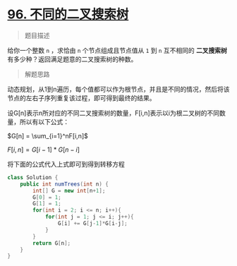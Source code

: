 # [96. 不同的二叉搜索树](https://leetcode.cn/problems/unique-binary-search-trees/)

> 题目描述

给你一个整数 `n` ，求恰由 `n` 个节点组成且节点值从 `1` 到 `n` 互不相同的 **二叉搜索树** 有多少种？返回满足题意的二叉搜索树的种数。

> 解题思路

动态规划，从1到n遍历，每个值都可以作为根节点，并且是不同的情况，然后将该节点的左右子序列重复该过程，即可得到最终的结果。

设G[n]表示n所对应的不同二叉搜索树的数量，F[i,n]表示以i为根二叉树的不同数量，所以有以下公式：

$G[n] = \sum_{i=1}^nF[i,n]$

$F[i,n]= G[i-1]*G[n-i]$

将下面的公式代入上式即可到得到转移方程

```java
class Solution {
    public int numTrees(int n) {
        int[] G = new int[n+1];
        G[0] = 1;
        G[1] = 1;
        for(int i = 2; i <= n; i++){
            for(int j = 1; j <= i; j++){
                G[i] += G[j-1]*G[i-j];
            }
        }
        return G[n];
    }
}
```

